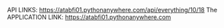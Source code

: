 API LINKS: https://atabfi01.pythonanywhere.com/api/everything/10/18
The APPLICATION LINK: https://atabfi01.pythonanywhere.com